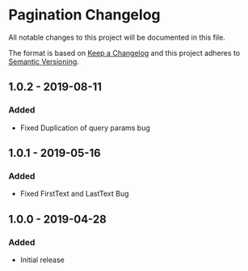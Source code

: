 # Pagination Changelog

All notable changes to this project will be documented in this file.

The format is based on [Keep a Changelog](http://keepachangelog.com/) and this project adheres to [Semantic Versioning](http://semver.org/).

## 1.0.2 - 2019-08-11
### Added
- Fixed Duplication of query params bug

## 1.0.1 - 2019-05-16
### Added
- Fixed FirstText and LastText Bug

## 1.0.0 - 2019-04-28
### Added
- Initial release

